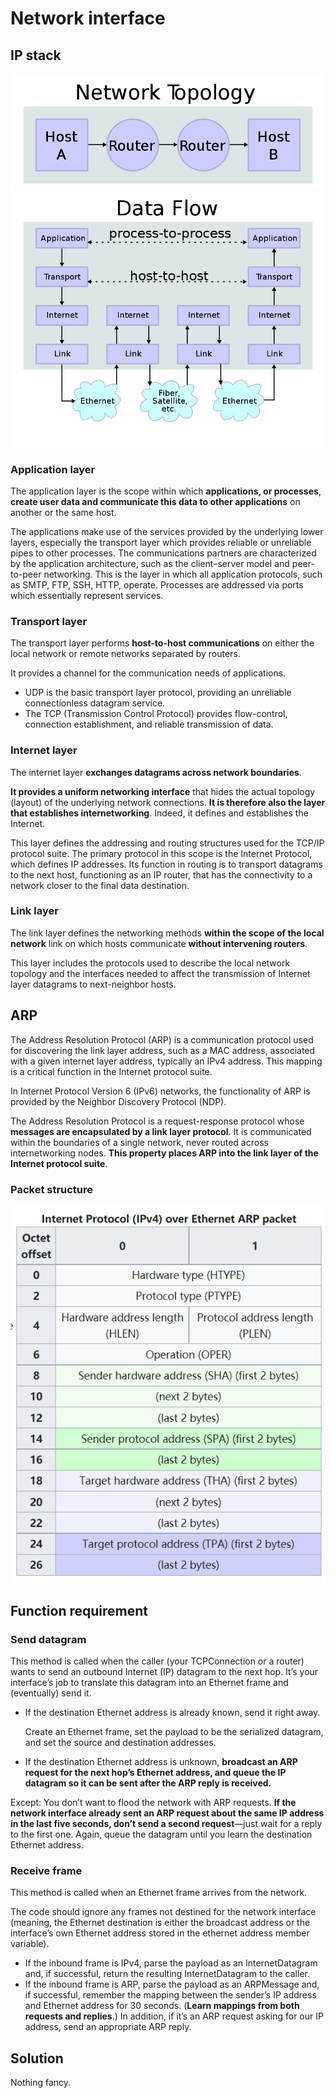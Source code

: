 # Network interface

## IP stack

<img src="./pic/ip_stack.png" alt="stack" style="zoom:70%;" />

### Application layer

The application layer is the scope within which **applications, or processes**, **create user data and communicate this data to other applications** on another or the same host. 

The applications make use of the services provided by the underlying lower layers, especially the transport layer which provides reliable or unreliable pipes to other processes. The communications partners are characterized by the application architecture, such as the client–server model and peer-to-peer networking. This is the layer in which all application protocols, such as SMTP, FTP, SSH, HTTP, operate. Processes are addressed via ports which essentially represent services.

### Transport layer

The transport layer performs **host-to-host communications** on either the local network or remote networks separated by routers.

It provides a channel for the communication needs of applications. 

- UDP is the basic transport layer protocol, providing an unreliable connectionless datagram service. 
- The TCP (Transmission Control Protocol) provides flow-control, connection establishment, and reliable transmission of data.

### Internet layer

The internet layer **exchanges datagrams across network boundaries**. 

**It provides a uniform networking interface** that hides the actual topology (layout) of the underlying network connections. **It is therefore also the layer that establishes internetworking**. Indeed, it defines and establishes the Internet. 

This layer defines the addressing and routing structures used for the TCP/IP protocol suite. The primary protocol in this scope is the Internet Protocol, which defines IP addresses. Its function in routing is to transport datagrams to the next host, functioning as an IP router, that has the connectivity to a network closer to the final data destination.

### Link layer

The link layer defines the networking methods **within the scope of the local network** link on which hosts communicate **without intervening routers**. 

This layer includes the protocols used to describe the local network topology and the interfaces needed to affect the transmission of Internet layer datagrams to next-neighbor hosts.

## ARP

The Address Resolution Protocol (ARP) is a communication protocol used for discovering the link layer address, such as a MAC address, associated with a given internet layer address, typically an IPv4 address. This mapping is a critical function in the Internet protocol suite.

In Internet Protocol Version 6 (IPv6) networks, the functionality of ARP is provided by the Neighbor Discovery Protocol (NDP).

The Address Resolution Protocol is a request-response protocol whose **messages are encapsulated by a link layer protocol**. It is communicated within the boundaries of a single network, never routed across internetworking nodes. **This property places ARP into the link layer of the Internet protocol suite**.

### Packet structure

![packet](./pic/ARP_packet.png)

## Function requirement

### Send datagram

This method is called when the caller (your TCPConnection or a router) wants to send an outbound Internet (IP) datagram to the next hop. It’s your interface’s job to translate this datagram into an Ethernet frame and (eventually) send it.

- If the destination Ethernet address is already known, send it right away. 

  Create an Ethernet frame, set the payload to be the serialized datagram, and set the source and destination addresses.

- If the destination Ethernet address is unknown, **broadcast an ARP request for the next hop’s Ethernet address, and queue the IP datagram so it can be sent after the ARP reply is received.**

Except: You don’t want to flood the network with ARP requests. **If the network interface already sent an ARP request about the same IP address in the last five seconds, don’t send a second request**—just wait for a reply to the first one. Again, queue the datagram until you learn the destination Ethernet address.

### Receive frame

This method is called when an Ethernet frame arrives from the network. 

The code should ignore any frames not destined for the network interface (meaning, the Ethernet destination is either the broadcast address or the interface’s own Ethernet address stored in the ethernet address member variable). 

- If the inbound frame is IPv4, parse the payload as an InternetDatagram and, if successful, return the resulting InternetDatagram to the caller. 
- If the inbound frame is ARP, parse the payload as an ARPMessage and, if successful, remember the mapping between the sender’s IP address and Ethernet address for 30 seconds. (**Learn mappings from both requests and replies**.) In addition, if it’s an ARP request asking for our IP address, send an appropriate ARP reply.

## Solution

Nothing fancy.
